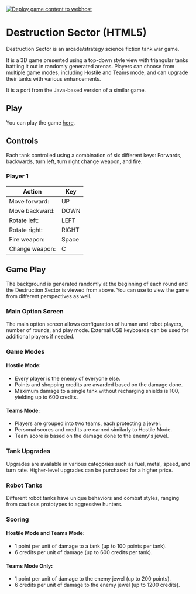 [![Deploy game content to webhost](https://github.com/neoFuzz/dsec-web/actions/workflows/deploy-to-web.yml/badge.svg)](https://github.com/neoFuzz/dsec-web/actions/workflows/deploy-to-web.yml)

# Destruction Sector (HTML5)

Destruction Sector is an arcade/strategy science fiction tank war game.

It is a 3D game presented using a top-down style
view with triangular tanks battling it out in randomly generated arenas. Players can choose from multiple game modes,
including Hostile and Teams mode, and can upgrade their tanks with various enhancements.

It is a port from the Java-based version of a similar game.

## Play

You can play the game [here](https://fuzzserv01.fuzzserver.org/dsector/game.html).

## Controls

Each tank controlled using a combination of six different keys: Forwards, backwards, turn left, turn right change
weapon, and fire.

### Player 1

| Action         | Key   |
|----------------|-------|
| Move forward:  | UP    |
| Move backward: | DOWN  |
| Rotate left:   | LEFT  |
| Rotate right:  | RIGHT |
| Fire weapon:   | Space |
| Change weapon: | C     |

## Game Play

The background is generated randomly at the beginning of each round and the Destruction Sector is viewed from above. You
can use to view the game from different perspectives as well.

### Main Option Screen

The main option screen allows configuration of human and robot players, number of rounds, and play mode. External USB
keyboards can be used for additional players if needed.

### Game Modes

#### Hostile Mode:

- Every player is the enemy of everyone else.
- Points and shopping credits are awarded based on the damage done.
- Maximum damage to a single tank without recharging shields is 100, yielding up to 600 credits.

#### Teams Mode:

- Players are grouped into two teams, each protecting a jewel.
- Personal scores and credits are earned similarly to Hostile Mode.
- Team score is based on the damage done to the enemy's jewel.

### Tank Upgrades

Upgrades are available in various categories such as fuel, metal, speed, and turn rate. Higher-level upgrades can be
purchased for a higher price.

### Robot Tanks

Different robot tanks have unique behaviors and combat styles, ranging from cautious prototypes to aggressive hunters.

### Scoring

#### Hostile Mode and Teams Mode:

- 1 point per unit of damage to a tank (up to 100 points per tank).
- 6 credits per unit of damage (up to 600 credits per tank).

#### Teams Mode Only:

- 1 point per unit of damage to the enemy jewel (up to 200 points).
- 6 credits per unit of damage to the enemy jewel (up to 1200 credits).
